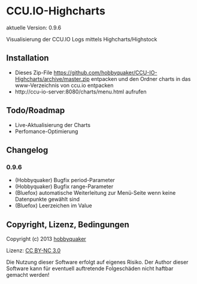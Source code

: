 # CCU.IO-Highcharts

aktuelle Version: 0.9.6

Visualisierung der CCU.IO Logs mittels Highcharts/Highstock

## Installation

  * Dieses Zip-File https://github.com/hobbyquaker/CCU-IO-Highcharts/archive/master.zip entpacken und den Ordner charts in das www-Verzeichnis von ccu.io entpacken
  * http://ccu-io-server:8080/charts/menu.html aufrufen


## Todo/Roadmap

  * Live-Aktualisierung der Charts
  * Perfomance-Optimierung

## Changelog

### 0.9.6

  * (Hobbyquaker) Bugfix period-Parameter
  * (Hobbyquaker) Bugfix range-Parameter
  * (Bluefox) automatische Weiterleitung zur Menü-Seite wenn keine Datenpunkte gewählt sind
  * (Bluefox) Leerzeichen im Value


## Copyright, Lizenz, Bedingungen

Copyright (c) 2013 [hobbyquaker](https://github.com/hobbyquaker)

Lizenz: [CC BY-NC 3.0](http://creativecommons.org/licenses/by-nc/3.0/de/)


Die Nutzung dieser Software erfolgt auf eigenes Risiko. Der Author dieser Software kann für eventuell auftretende Folgeschäden nicht haftbar gemacht werden!

